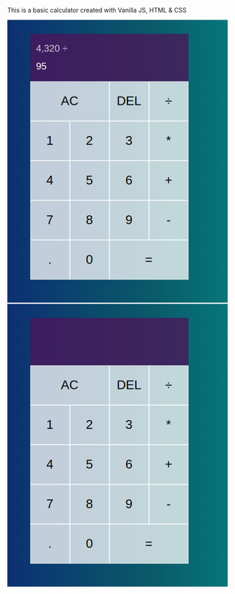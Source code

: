 This is a basic calculator created with Vanilla JS, HTML & CSS


![This is an image](/images/active.png)
![This is an image](/images/default.png)